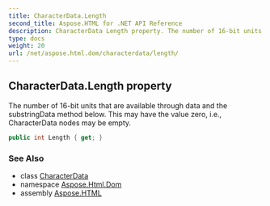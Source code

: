 ```yaml
---
title: CharacterData.Length
second_title: Aspose.HTML for .NET API Reference
description: CharacterData Length property. The number of 16-bit units that are available through data and the substringData method below. This may have the value zero i.e. CharacterData nodes may be empty
type: docs
weight: 20
url: /net/aspose.html.dom/characterdata/length/
---
```

## CharacterData.Length property

The number of 16-bit units that are available through data and the substringData method below. This may have the value zero, i.e., CharacterData nodes may be empty.

```csharp
public int Length { get; }
```

### See Also

* class [CharacterData](../)
* namespace [Aspose.Html.Dom](../../../aspose.html.dom/)
* assembly [Aspose.HTML](../../../)
